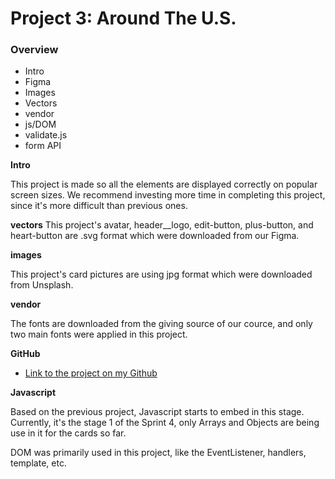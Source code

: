 # Project 3: Around The U.S.

### Overview

- Intro
- Figma
- Images
- Vectors
- vendor
- js/DOM
- validate.js
- form API

**Intro**

This project is made so all the elements are displayed correctly on popular screen sizes. We recommend investing more time in completing this project, since it's more difficult than previous ones.

**vectors**
This project's avatar, header\_\_logo, edit-button, plus-button, and heart-button are .svg format which were downloaded from our Figma.

**images**

This project's card pictures are using jpg format which were downloaded from Unsplash.

**vendor**

The fonts are downloaded from the giving source of our cource, and only two main fonts were applied in this project.

**GitHub**

- [Link to the project on my Github](https://imluoai.github.io/se_project_aroundtheus/)

**Javascript**

Based on the previous project, Javascript starts to embed in this stage. Currently, it's the stage 1 of the Sprint 4, only Arrays and Objects are being use in it for the cards so far.

DOM was primarily used in this project, like the EventListener, handlers, template, etc.
